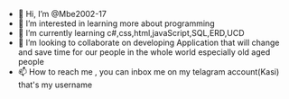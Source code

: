 - 👋 Hi, I’m @Mbe2002-17
- 👀 I’m interested in learning more about programming 
- 🌱 I’m currently learning c#,css,html,javaScript,SQL,ERD,UCD
- 💞️ I’m looking to collaborate on developing Application that will change and save time for our people in the whole world especially old aged people
- 📫 How to reach me , you can inbox me on my telagram account(Kasi) that's my username

<!---
Mbe2002-17/Mbe2002-17 is a ✨ special ✨ repository because its `README.md` (this file) appears on your GitHub profile.
You can click the Preview link to take a look at your changes.
--->
